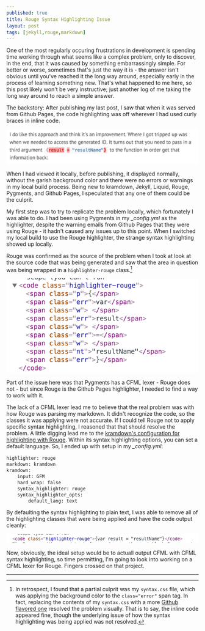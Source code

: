 ```yaml
---
published: true
title: Rouge Syntax Highlighting Issue
layout: post
tags: [jekyll,rouge,markdown]
---
```

One of the most regularly occuring frustrations in development is spending time working through what seems like a complex problem, only to discover, in the end, that it was caused by something embarrassingly simple. For better or worse, sometimes that's just the way it is -  the answer isn't obvious until you've reached it the long way around, especially early in the process of learning something new. That's what happened to me here, so this post likely won't be very instructive; just another log of me taking the long way around to reach a simple answer. <!--more-->

The backstory: After publishing my last post, I saw that when it was served from Github Pages, the code highlighting was off wherever I had used curly braces in inline code.

![syntax highlighting issue](/public/assets/images/rouge-syntax-highlighting-error.png)

When I had viewed it locally, before publishing, it displayed normally, without the garish background color and there were no errors or warnings in my local build process. Being new to kramdown, Jekyll, Liquid, Rouge, Pygments, and Github Pages, I speculated that any one of them could be the culprit.

My first step was to try to replicate the problem locally, which fortunately I was able to do. I had been using Pygments in my *_config.yml* as the highlighter, despite the warning emails from Github Pages that they were using Rouge - it hadn't caused any issues up to this point. When I switched my local build to use the Rouge highlighter, the strange syntax highlighting showed up locally. 

Rouge was confirmed as the source of the problem when I took at look at the source code that was being generated and saw that the area in question was being wrapped in a `highlighter-rouge` class.[^1]

![highlighter-rouge class wrapping code](/public/assets/images/syntax-highlighting-inspector-broken.png)

Part of the issue here was that Pygments has a CFML lexer - Rouge does not - but since Rouge is the Github Pages highlighter, I needed to find a way to work with it. 

The lack of a CFML lexer lead me to believe that the real problem was with how Rouge was parsing my markdown. It didn't recognize the code, so the classes it was applying were not accurate. If I could tell Rouge not to apply specific syntax highlighting, I reasoned that that should resolve the problem. A little digging lead me to the [kramdown's configuration for highlighting with Rouge](http://kramdown.gettalong.org/syntax_highlighter/rouge.html). Within its syntax highlighting options, you can set a default language. So, I ended up with setup in my *_config.yml*:

	highlighter: rouge
	markdown: kramdown
	kramdown:
		input: GFM
		hard_wrap: false
		syntax_highlighter: rouge
		syntax_highlighter_opts:
			default_lang: text
			
By defaulting the syntax highlighting to plain text, I was able to remove all of the highlighting classes that were being applied and have the code output cleanly:

![basic rouge highlighting without syntax classes](/public/assets/images/syntax-highlighting-inspector-fixed.png)

Now, obviously, the ideal setup would be to actuall output CFML with CFML syntax highlighting, so time permitting, I'm going to look into working on a CFML lexer for Rouge. Fingers crossed on that project.

<hr>

[^1]: In retrospect, I found that a partial culprit was my `syntax.css` file, which was applying the background color to the `class="error"` span tag. In fact, replacing the contents of my `syntax.css` with a more [Github flavored one](https://github.com/aahan/pygments-github-style/blob/master/github.css) resolved the problem visually. That is to say, the inline code appeared fine, though the underlying issue of how the syntax highlighting was being applied was not resolved.







